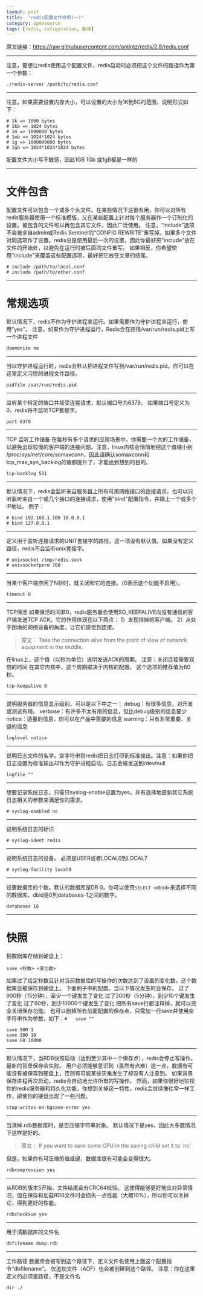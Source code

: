 ```yaml
---
layout: post
title:  "redis配置文件样例(一)"
category: opensource
tags: [redis, cofiguration, 翻译]
---
```


原文链接：https://raw.githubusercontent.com/antirez/redis/2.8/redis.conf

----------
注意，要想让redis使用这个配置文件，redis启动时必须把这个文件的路径作为第一个参数：
```
./redis-server /path/to/redis.conf
```
----------
注意，如果需要设置内存大小，可以设置的大小为1K到5G的范围，说明形式如下：
```
# 1k => 1000 bytes
# 1kb => 1024 bytes
# 1m => 1000000 bytes
# 1mb => 1024*1024 bytes
# 1g => 1000000000 bytes
# 1gb => 1024*1024*1024 bytes
```
配置文件大小写不敏感，因此1GB 1Gb 或1gB都是一样的

----------
文件包含
==
配置文件可以包含一个或多个头文件。在某些情况下这很有用，你可以对所有redis服务器使用一个标准模版，又在某些配置上针对每个服务器作一个订制化的设置。被包含的文件可以再包含其它文件，因此广泛使用。
注意，“include”选项不会被来自admin或Redis Sentinel的“CONFIG REWRITE”重写掉。如果多个文件对同选项作了设置。redis总是使用最后一次的设置，因此你最好把"include"放在文件的开始处，以避免在运行时被后面的文件重写。
如果相反，你希望使用"include"来覆盖这些配置选项，最好把它放在文章的结尾。
```
# include /path/to/local.conf
# include /path/to/other.conf
```
----------

常规选项
====
默认情况下，redis不作为守护进程来运行。如果需要作为守护进程来运行，使用"yes"。
注意，如果作为守护进程运行，Redis会在路径/var/run/redis.pid上写一个进程文件
```
daemonize no
```
----------
当以守护进程运行时，redis会默认把进程文件写到/var/run/redis.pid。你可以在这里定义习惯的进程文件路径。
```
pidfile /var/run/redis.pid
```
----------
监听某个特定的端口并接受连接请求，默认端口号为6379。
如果端口号定义为0，redis将不监听TCP套接字。
```
port 6379
```
---------
TCP 监听工作储备
在每秒有多个请求的应用场景中，你需要一个大的工作储备，以避免出现较慢的客户端的连接问题。注意，linux内核会悄悄地把这个值缩小到
/proc/sys/net/core/somaxconn，因此请确认somaxconn和 tcp_max_syn_backlog的值都提升了，才能达到想到的目的。
```
tcp-backlog 511
```
----------
默认情况下，redis会监听来自服务器上所有可用网络接口的连接请求。也可以只听监听来自一个或几个接口的连接请求，使用"bind"配置指令，并跟上一个或多个IP地址。
例子：
```
# bind 192.168.1.100 10.0.0.1
# bind 127.0.0.1
```
----------
定义用于监听连接请求的UNIT套接字的路径。这一项没有默认值。如果没有定义路径，redis不会监听unix套接字。
```
# unixsocket /tmp/redis.sock
# unixsocketperm 700
```
----------
当某个客户端空闲了N秒时，就关闭和它的连接。（0表示这个功能不启用）。
```
timeout 0
```
----------
TCP保活
如果保活时间非0，redis服务器会使用SO_KEEPALIVE向没有通信的客户端发送TCP ACK。它的作用体现在以下两点：
1）发现挂掉的客户端。
2）从处于困境的网络设备的角度，让它们感觉到连接。

> 原文： Take the connection alive from the point of view of network equipment in the middle.

在linux上，这个值（以秒为单位）说明发送ACK的周期。
注意：关闭连接需要双倍的时间
在其它内核中，这个周期取决于内核的配置。
这个选项的推荐值为60秒。
```
tcp-keepalive 0
```
----------
说明服务器的信息显示级别，可以是以下中之一：
debug：有很多信息，对开发或测试有用。
verbose：有许多不太有用的信息，但比debug级别的信息要少
notice：适量的信息，你可以在产品中需要的信息
warning：只有非常重要、关键的信息
```
loglevel notice
```
----------
说明日志文件的名字。空字符串则redis把日志打印到标准输出。注意：如果你把日志设置为标准输出却作为守护进程启动，日志会被发送到/dev/null
```
logfile ""
```
----------
想要记录系统日志，只需只syslog-enable设置为yes，并有选择地更新其它系统日志相关的参数来满足你的需求。
```
# syslog-enabled no
```
----------
说明系统日志的标识
```
# syslog-ident redis
```
----------
说明系统日志的设备。
必须是USER或者LOCAL0到LOCAL7
```
# syslog-facility local0
```
----------
设置数据库的个数。默认的数据库是DB 0。你可以使用`SELECT <dbid>`来选择不同的数据库。dbid是0到databases-1之间的数字。
```
databases 16
```
----------
快照
==
把数据库存储到硬盘上：
```
save <秒数> <变化数>
```
如果过了给定秒数且针对当前数据库的写操作的次数达到了设置的变化数，这个数据库会被保存到硬盘上。
下面例子中的配置，当以下情况发生时会保存。
过了900秒（15分钟），至少一个键发生了变化
过了300秒（5分钟），到少10个键发生了变化
过了60秒，到少10000个键发生了变化
把所有save行都注释掉，就可以完全关闭保存功能。
也可以删掉所有前面配置的保存点，只需加一行save并使用空字符串作为参数，如下：```#   save ""```
```
save 900 1
save 300 10
save 60 10000
```
----------
默认情况下，当RDB快照启动（达到至少其中一个保存点），redis会停止写操作，最新的背景保存会失败。
用户必须能够意识到（虽然有点难）这一点，数据有可能没有被保存到硬盘上，否则有可能某些灾难发生了却没有人注意到。
如果背景保存进程再次启动，redis会自动地允许所有的写操作。
然而，如果你很好地监视你的redis服务器和持久化功能，你想到关掉这一特性，redis会继续像往常一样工作，即使你的硬盘出现了一些问题。
```
stop-writes-on-bgsave-error yes
```
----------
当清掉.rdb数据库时，是否压缩字符串对象。
默认情况下是yes，因此大多数情况下这样是好的。
> 原文： If you want to save some CPU in the saving child set it to 'no'

但是，如果你有可压缩的值或键，数据库很有可能会变得很大。
```
rdbcompression yes
```
----------
从RDB的版本5开始，文件结尾会有CRC64校验。
这使得能够更好地应对异常情况，但在保存和加载RDB文件时会损失一点性能（大概10%），所以你可以关掉它，得到更好的性能。
```
rdbchecksum yes
```
----------
用于清数据库的文件名
```
dbfilename dump.rdb
```
----------
工作路径
数据库会被写到这个路径下，定义文件名使用上面这个配置指令“dbfilename”。
仅追加文件（AOF）也会被创建到这个路径。
注意：你在这里定义的必须是路径，不是文件名
```
dir ./
```
